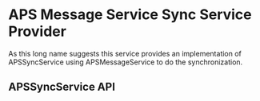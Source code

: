 # APS Message Service Sync Service Provider

As this long name suggests this service provides an implementation of APSSyncService using APSMessageService to do the synchronization. 

## APSSyncService API

